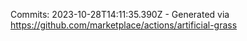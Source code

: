 Commits: 2023-10-28T14:11:35.390Z - Generated via https://github.com/marketplace/actions/artificial-grass
<br>
